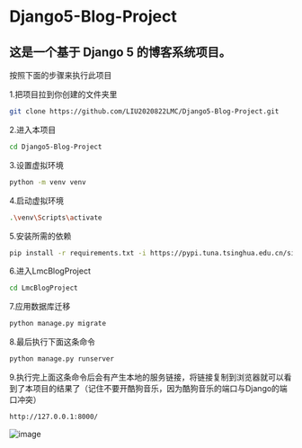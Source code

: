 # Django5-Blog-Project

## 这是一个基于 Django 5 的博客系统项目。

按照下面的步骤来执行此项目

1.把项目拉到你创建的文件夹里

``` bash
git clone https://github.com/LIU2020822LMC/Django5-Blog-Project.git
```

2.进入本项目

```bash
cd Django5-Blog-Project
```

3.设置虚拟环境

```bash
python -m venv venv
```

4.启动虚拟环境

```bash
.\venv\Scripts\activate
```

5.安装所需的依赖

``` bash
pip install -r requirements.txt -i https://pypi.tuna.tsinghua.edu.cn/simple
```

6.进入LmcBlogProject

```bash
cd LmcBlogProject
```

7.应用数据库迁移

```bash
python manage.py migrate
```

8.最后执行下面这条命令

```bash
python manage.py runserver  
```

9.执行完上面这条命令后会有产生本地的服务链接，将链接复制到浏览器就可以看到了本项目的结果了（记住不要开酷狗音乐，因为酷狗音乐的端口与Django的端口冲突）

```bash
http://127.0.0.1:8000/
```

![image](https://github.com/user-attachments/assets/0431cc21-df2f-4e64-b902-7804c6843171)


